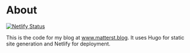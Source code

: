 # About
[![Netlify Status](https://api.netlify.com/api/v1/badges/6e4962d7-67e0-432c-96f3-800a02f7df44/deploy-status)](https://app.netlify.com/sites/competent-meitner-c3bbc7/deploys)

This is the code for my blog at www.matterst.blog. It uses Hugo for static site generation and Netlify for deployment.
